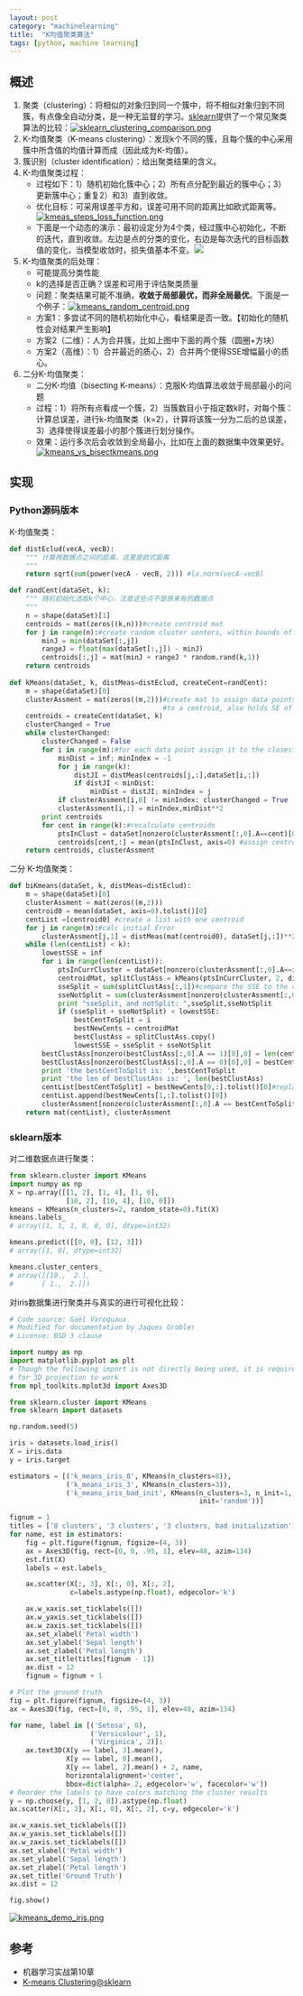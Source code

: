 ```yaml
---
layout: post
category: "machinelearning"
title:  "K均值聚类算法"
tags: [python, machine learning]
---
```


## 概述

1. 聚类（clustering）：将相似的对象归到同一个簇中，将不相似对象归到不同簇，有点像全自动分类，是一种无监督的学习。[sklearn](https://sklearn.apachecn.org/#/docs/22?id=k-means)提供了一个常见聚类算法的比较：[![sklearn_clustering_comparison.png](https://i.loli.net/2019/07/11/5d26d407e017395009.png)](https://i.loli.net/2019/07/11/5d26d407e017395009.png) 
2. K-均值聚类（K-means clustering）：发现k个不同的簇，且每个簇的中心采用簇中所含值的均值计算而成（因此成为K-均值）。
3. 簇识别（cluster identification）：给出聚类结果的含义。
4. K-均值聚类过程：
   - 过程如下：1）随机初始化簇中心；2）所有点分配到最近的簇中心；3）更新簇中心；重复2）和3）直到收敛。
   - 优化目标：可采用误差平方和，误差可用不同的距离比如欧式距离等。[![kmeas_steps_loss_function.png](https://i.loli.net/2019/07/11/5d26d60c3a52092588.png)](https://i.loli.net/2019/07/11/5d26d60c3a52092588.png)
   - 下面是一个动态的演示：最初设定分为4个类，经过簇中心初始化，不断的迭代，直到收敛。左边是点的分类的变化，右边是每次迭代的目标函数值的变化，当模型收敛时，损失值基本不变。![](https://media.giphy.com/media/3NKUcoyBzkXQc/giphy.gif)
5. K-均值聚类的后处理：
   - 可能提高分类性能
   - k的选择是否正确？误差和可用于评估聚类质量
   - 问题：聚类结果可能不准确，**收敛于局部最优，而非全局最优**。下面是一个例子：[![kmeans_random_centroid.png](https://i.loli.net/2019/07/11/5d26d976033ef38235.png)](https://i.loli.net/2019/07/11/5d26d976033ef38235.png)
   - 方案1：多尝试不同的随机初始化中心，看结果是否一致。【初始化的随机性会对结果产生影响】
   - 方案2（二维）：人为合并簇，比如上图中下面的两个簇（圆圈+方块）
   - 方案2（高维）：1）合并最近的质心，2）合并两个使得SSE增幅最小的质心。
6. 二分K-均值聚类：
   - 二分K-均值（bisecting K-means）：克服K-均值算法收敛于局部最小的问题
   - 过程：1）将所有点看成一个簇，2）当簇数目小于指定数k时，对每个簇：计算总误差，进行k-均值聚类（k=2），计算将该簇一分为二后的总误差，3）选择使得误差最小的那个簇进行划分操作。
   - 效果：运行多次后会收敛到全局最小，比如在上面的数据集中效果更好。[![kmeans_vs_bisectkmeans.png](https://i.loli.net/2019/07/11/5d26dcf3f1ab540784.png)](https://i.loli.net/2019/07/11/5d26dcf3f1ab540784.png)

## 实现

### Python源码版本

K-均值聚类：

```python
def distEclud(vecA, vecB):
	""" 计算两数据点之间的距离，这里是欧式距离
	"""
    return sqrt(sum(power(vecA - vecB, 2))) #la.norm(vecA-vecB)

def randCent(dataSet, k):
	""" 随机初始化选取k个中心，注意这些点不是原来有的数据点
	"""
    n = shape(dataSet)[1]
    centroids = mat(zeros((k,n)))#create centroid mat
    for j in range(n):#create random cluster centers, within bounds of each dimension
        minJ = min(dataSet[:,j]) 
        rangeJ = float(max(dataSet[:,j]) - minJ)
        centroids[:,j] = mat(minJ + rangeJ * random.rand(k,1))
    return centroids
    
def kMeans(dataSet, k, distMeas=distEclud, createCent=randCent):
    m = shape(dataSet)[0]
    clusterAssment = mat(zeros((m,2)))#create mat to assign data points 
                                      #to a centroid, also holds SE of each point
    centroids = createCent(dataSet, k)
    clusterChanged = True
    while clusterChanged:
        clusterChanged = False
        for i in range(m):#for each data point assign it to the closest centroid
            minDist = inf; minIndex = -1
            for j in range(k):
                distJI = distMeas(centroids[j,:],dataSet[i,:])
                if distJI < minDist:
                    minDist = distJI; minIndex = j
            if clusterAssment[i,0] != minIndex: clusterChanged = True
            clusterAssment[i,:] = minIndex,minDist**2
        print centroids
        for cent in range(k):#recalculate centroids
            ptsInClust = dataSet[nonzero(clusterAssment[:,0].A==cent)[0]]#get all the point in this cluster
            centroids[cent,:] = mean(ptsInClust, axis=0) #assign centroid to mean 
    return centroids, clusterAssment
```

二分 K-均值聚类：

```python
def biKmeans(dataSet, k, distMeas=distEclud):
    m = shape(dataSet)[0]
    clusterAssment = mat(zeros((m,2)))
    centroid0 = mean(dataSet, axis=0).tolist()[0]
    centList =[centroid0] #create a list with one centroid
    for j in range(m):#calc initial Error
        clusterAssment[j,1] = distMeas(mat(centroid0), dataSet[j,:])**2
    while (len(centList) < k):
        lowestSSE = inf
        for i in range(len(centList)):
            ptsInCurrCluster = dataSet[nonzero(clusterAssment[:,0].A==i)[0],:]#get the data points currently in cluster i
            centroidMat, splitClustAss = kMeans(ptsInCurrCluster, 2, distMeas)
            sseSplit = sum(splitClustAss[:,1])#compare the SSE to the currrent minimum
            sseNotSplit = sum(clusterAssment[nonzero(clusterAssment[:,0].A!=i)[0],1])
            print "sseSplit, and notSplit: ",sseSplit,sseNotSplit
            if (sseSplit + sseNotSplit) < lowestSSE:
                bestCentToSplit = i
                bestNewCents = centroidMat
                bestClustAss = splitClustAss.copy()
                lowestSSE = sseSplit + sseNotSplit
        bestClustAss[nonzero(bestClustAss[:,0].A == 1)[0],0] = len(centList) #change 1 to 3,4, or whatever
        bestClustAss[nonzero(bestClustAss[:,0].A == 0)[0],0] = bestCentToSplit
        print 'the bestCentToSplit is: ',bestCentToSplit
        print 'the len of bestClustAss is: ', len(bestClustAss)
        centList[bestCentToSplit] = bestNewCents[0,:].tolist()[0]#replace a centroid with two best centroids 
        centList.append(bestNewCents[1,:].tolist()[0])
        clusterAssment[nonzero(clusterAssment[:,0].A == bestCentToSplit)[0],:]= bestClustAss#reassign new clusters, and SSE
    return mat(centList), clusterAssment
```

### sklearn版本

对二维数据点进行聚类：

```python
from sklearn.cluster import KMeans
import numpy as np
X = np.array([[1, 2], [1, 4], [1, 0],
              [10, 2], [10, 4], [10, 0]])
kmeans = KMeans(n_clusters=2, random_state=0).fit(X)
kmeans.labels_
# array([1, 1, 1, 0, 0, 0], dtype=int32)

kmeans.predict([[0, 0], [12, 3]])
# array([1, 0], dtype=int32)

kmeans.cluster_centers_
# array([[10.,  2.],
#       [ 1.,  2.]])
```

对iris数据集进行聚类并与真实的进行可视化比较：

```python
# Code source: Gaël Varoquaux
# Modified for documentation by Jaques Grobler
# License: BSD 3 clause

import numpy as np
import matplotlib.pyplot as plt
# Though the following import is not directly being used, it is required
# for 3D projection to work
from mpl_toolkits.mplot3d import Axes3D

from sklearn.cluster import KMeans
from sklearn import datasets

np.random.seed(5)

iris = datasets.load_iris()
X = iris.data
y = iris.target

estimators = [('k_means_iris_8', KMeans(n_clusters=8)),
              ('k_means_iris_3', KMeans(n_clusters=3)),
              ('k_means_iris_bad_init', KMeans(n_clusters=3, n_init=1,
                                               init='random'))]

fignum = 1
titles = ['8 clusters', '3 clusters', '3 clusters, bad initialization']
for name, est in estimators:
    fig = plt.figure(fignum, figsize=(4, 3))
    ax = Axes3D(fig, rect=[0, 0, .95, 1], elev=48, azim=134)
    est.fit(X)
    labels = est.labels_

    ax.scatter(X[:, 3], X[:, 0], X[:, 2],
               c=labels.astype(np.float), edgecolor='k')

    ax.w_xaxis.set_ticklabels([])
    ax.w_yaxis.set_ticklabels([])
    ax.w_zaxis.set_ticklabels([])
    ax.set_xlabel('Petal width')
    ax.set_ylabel('Sepal length')
    ax.set_zlabel('Petal length')
    ax.set_title(titles[fignum - 1])
    ax.dist = 12
    fignum = fignum + 1

# Plot the ground truth
fig = plt.figure(fignum, figsize=(4, 3))
ax = Axes3D(fig, rect=[0, 0, .95, 1], elev=48, azim=134)

for name, label in [('Setosa', 0),
                    ('Versicolour', 1),
                    ('Virginica', 2)]:
    ax.text3D(X[y == label, 3].mean(),
              X[y == label, 0].mean(),
              X[y == label, 2].mean() + 2, name,
              horizontalalignment='center',
              bbox=dict(alpha=.2, edgecolor='w', facecolor='w'))
# Reorder the labels to have colors matching the cluster results
y = np.choose(y, [1, 2, 0]).astype(np.float)
ax.scatter(X[:, 3], X[:, 0], X[:, 2], c=y, edgecolor='k')

ax.w_xaxis.set_ticklabels([])
ax.w_yaxis.set_ticklabels([])
ax.w_zaxis.set_ticklabels([])
ax.set_xlabel('Petal width')
ax.set_ylabel('Sepal length')
ax.set_zlabel('Petal length')
ax.set_title('Ground Truth')
ax.dist = 12

fig.show()
```

[![kmeans_demo_iris.png](https://i.loli.net/2019/07/11/5d26dea82e05316661.png)](https://i.loli.net/2019/07/11/5d26dea82e05316661.png)

## 参考

* 机器学习实战第10章
* [K-means Clustering@sklearn](https://scikit-learn.org/stable/auto_examples/cluster/plot_cluster_iris.html#sphx-glr-auto-examples-cluster-plot-cluster-iris-py)





